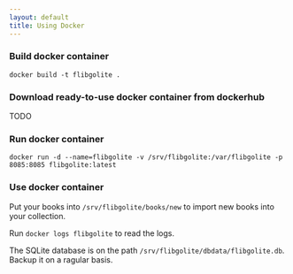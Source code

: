 ```yaml
---
layout: default
title: Using Docker
---
```


### Build docker container

```
docker build -t flibgolite .
```

### Download ready-to-use docker container from dockerhub

TODO

### Run docker container

```
docker run -d --name=flibgolite -v /srv/flibgolite:/var/flibgolite -p 8085:8085 flibgolite:latest
```

### Use docker container

Put your books into `/srv/flibgolite/books/new` to import new books into your collection.

Run `docker logs flibgolite` to read the logs.

The SQLite database is on the path `/srv/flibgolite/dbdata/flibgolite.db`. Backup it on a ragular basis.